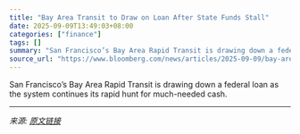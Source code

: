 ```yaml
---
title: "Bay Area Transit to Draw on Loan After State Funds Stall"
date: 2025-09-09T13:49:03+08:00
categories: ["finance"]
tags: []
summary: "San Francisco’s Bay Area Rapid Transit is drawing down a federal loan as the system continues its rapid hunt for much-needed cash."
source_url: "https://www.bloomberg.com/news/articles/2025-09-09/bay-area-transit-to-draw-on-federal-loan-after-state-funds-stall"
---
```


San Francisco’s Bay Area Rapid Transit is drawing down a federal loan as the system continues its rapid hunt for much-needed cash.

---

*来源: [原文链接](https://www.bloomberg.com/news/articles/2025-09-09/bay-area-transit-to-draw-on-federal-loan-after-state-funds-stall)*
